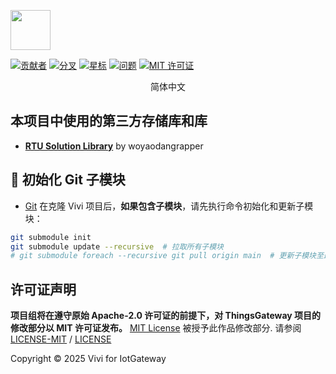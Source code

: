 
<p>
  <img width="64px" height="auto" style=" filter:
    drop-shadow( 1px  1px 0px white) 
    drop-shadow(-1px -1px 0px white) 
    drop-shadow( 1px -1px 0px white) 
    drop-shadow(-1px  1px 0px white);" src="https://raw.githubusercontent.com/woyaodangrapper/vivi-iotgateway/develop/docs/image/mascot.svg"/><br/>
</p>
<!-- PROJECT SHIELDS -->

[![贡献者][contributors-shield]][contributors-url] 
[![分叉][forks-shield]][forks-url] 
[![星标][stars-shield]][stars-url] 
[![问题][issues-shield]][issues-url] 
[![MIT 许可证][license-shield]][license-url]

<!-- **声明：** vivi 是基于 [**ThingsGateway**](https://github.com/ThingsGateway/ThingsGateway) 分叉设计。目的在于在物联网寻找更好的链接应用方案。 -->

<!-- PROJECT LOGO -->

<p align="center">
简体中文
   <!--  |
 English -->
</p>

## 本项目中使用的第三方存储库和库

- [**RTU Solution Library**](https://github.com/woyaodangrapper/RTU_Solution) by woyaodangrapper


## 🔄 初始化 Git 子模块
- [Git](https://git-scm.com/)
在克隆 Vivi 项目后，**如果包含子模块**，请先执行命令初始化和更新子模块：

````bash
git submodule init
git submodule update --recursive  # 拉取所有子模块
# git submodule foreach --recursive git pull origin main  # 更新子模块至最新版本
````
<!-- <div  align="center">

[**开发人员文档**](https://github.com/woyaodangrapper/vivi-iotgateway/issues) :earth_asia: [**报告Bug**](https://github.com/woyaodangrapper/vivi-iotgateway/issues) :earth_asia: [**查看发布**](https://github.com/woyaodangrapper/vivi-iotgateway/releases) :earth_asia: [**建议新功能**](https://github.com/woyaodangrapper/vivi-iotgateway/issues) :earth_asia:

</div>

## **下载发布版本**

[<img src="https://user-images.githubusercontent.com/30566970/172445052-b0e62327-1d2e-4663-bc0f-af50c7f23615.svg" width="320"/>](https://github.com/woyaodangrapper/vivi-iotgateway/releases/download/)
> **注**: 很抱歉现在没有发布版. 


[<img src="https://user-images.githubusercontent.com/30566970/172445153-d098de0d-1236-4124-8e13-05000b374eb6.svg" width="320"/>](https://github.com/woyaodangrapper/vivi-iotgateway/releases/download/)
> **注**: 很抱歉现在没有开发版.

要查看所有版本， [**单击此处**](https://github.com/woyaodangrapper/vivi-iotgateway/releases).

# 如何支持这个项目？

虽然支持并不是义务，但我们始终感激不尽，并因此受到激励，投入更多时间保持该项目及其他项目的活力。因此，如果你决定支持我们，可以通过以下方式进行 😊

- 提供美工指导：帮助我们提升软件的视觉设计和用户体验。
- 提供更多的下载源资料：为我们的用户提供更多可靠的下载源。
- 提供软件翻译：帮助我们将软件翻译成更多语言，以便更多人使用。
- 贡献代码：如果你是开发者，可以提交代码或改进现有功能。
- 提供反馈：分享你的使用体验和建议，以帮助我们改进软件。

感谢你的支持！每一份贡献都让这个项目变得更好。😊 -->

## 许可证声明

**项目组将在遵守原始 Apache-2.0 许可证的前提下，对 ThingsGateway 项目的修改部分以 MIT 许可证发布。**
[MIT License](https://mit-license.org/) 被授予此作品修改部分. 请参阅 [LICENSE-MIT](LICENSE) / [LICENSE](https://github.com/woyaodangrapper/vivi-iotgateway/blob/master/docs/LICENSE/LICENSE_ThingsGateway.md)  


Copyright © 2025 Vivi for IotGateway

<!-- links -->
[contributors-shield]: https://img.shields.io/github/contributors/woyaodangrapper/vivi-iotgateway.svg?style=flat-square
[contributors-url]: https://github.com/woyaodangrapper/vivi-iotgateway/graphs/contributors
[forks-shield]: https://img.shields.io/github/forks/woyaodangrapper/vivi-iotgateway.svg?style=flat-square
[forks-url]: https://github.com/woyaodangrapper/vivi-iotgateway/network/members
[stars-shield]: https://img.shields.io/github/stars/woyaodangrapper/vivi-iotgateway.svg?style=flat-square
[stars-url]: https://github.com/woyaodangrapper/vivi-iotgateway/stargazers
[issues-shield]: https://img.shields.io/github/issues/woyaodangrapper/vivi-iotgateway.svg?style=flat-square
[issues-url]: https://img.shields.io/github/issues/woyaodangrapper/vivi-iotgateway.svg
[license-shield]: https://img.shields.io/github/license/woyaodangrapper/vivi-iotgateway.svg?style=flat-square
[license-url]: https://github.com/woyaodangrapper/vivi-iotgateway/blob/master/LICENSE.md
